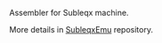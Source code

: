 Assembler for Subleqx machine.

More details in [SubleqxEmu](https://github.com/Vort/SubleqxEmu) repository.